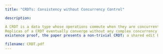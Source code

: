 ```yaml
---
title: "CRDTs: Consistency without Concurrency Control"

description:

A CRDT is a data type whose operations commute when they are concurrent.
Replicas of a CRDT eventually converge without any complex concurrency control. As an
existence proof, the paper presents a non-trivial CRDT: a shared edit buffer called Treedoc.

filename: CRDT.pdf
---
```

